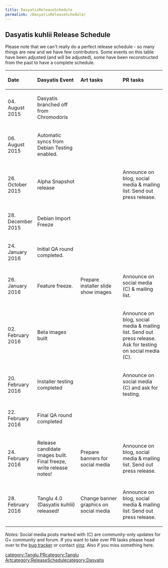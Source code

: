 ```yaml
---
title: DasyatisReleaseSchedule
permalink: /DasyatisReleaseSchedule/
---
```


Dasyatis kuhlii Release Schedule
--------------------------------

Please note that we can't really do a perfect release schedule - so many things are new and we have few contributors. Some events on this table have been adjusted (and will be adjusted), some have been reconstructed from the past to have a complete schedule.

<table>
<colgroup>
<col width="15%" />
<col width="28%" />
<col width="28%" />
<col width="28%" />
</colgroup>
<thead>
<tr class="header">
<th align="left"><p>Date</p></th>
<th align="left"><p>Dasyatis Event</p></th>
<th align="left"><p>Art tasks</p></th>
<th align="left"><p>PR tasks</p></th>
</tr>
</thead>
<tbody>
<tr class="odd">
<td align="left"><p>04. August 2015</p></td>
<td align="left"><p>Dasyatis branched off from Chromodoris</p></td>
<td align="left"></td>
<td align="left"></td>
</tr>
<tr class="even">
<td align="left"><p>06. August 2015</p></td>
<td align="left"><p>Automatic syncs from Debian Testing enabled.</p></td>
<td align="left"></td>
<td align="left"></td>
</tr>
<tr class="odd">
<td align="left"><p>26. October 2015</p></td>
<td align="left"><p>Alpha Snapshot release</p></td>
<td align="left"></td>
<td align="left"><p>Announce on blog, social media &amp; mailing list. Send out press release.</p></td>
</tr>
<tr class="even">
<td align="left"><p>28. December 2015</p></td>
<td align="left"><p>Debian Import Freeze</p></td>
<td align="left"></td>
<td align="left"></td>
</tr>
<tr class="odd">
<td align="left"><p>24. January 2016</p></td>
<td align="left"><p>Initial QA round completed.</p></td>
<td align="left"></td>
<td align="left"></td>
</tr>
<tr class="even">
<td align="left"><p>26. January 2016</p></td>
<td align="left"><p>Feature freeze.</p></td>
<td align="left"><p>Prepare installer slide show images</p></td>
<td align="left"><p>Announce on social media (C) &amp; mailing list.</p></td>
</tr>
<tr class="odd">
<td align="left"><p>02. February 2016</p></td>
<td align="left"><p>Beta images built</p></td>
<td align="left"></td>
<td align="left"><p>Announce on blog, social media &amp; mailing list. Send out press release. Ask for testing on social media (C).</p></td>
</tr>
<tr class="even">
<td align="left"><p>20. February 2016</p></td>
<td align="left"><p>Installer testing completed</p></td>
<td align="left"></td>
<td align="left"><p>Announce on social media (C) and ask for testing.</p></td>
</tr>
<tr class="odd">
<td align="left"><p>22. February 2016</p></td>
<td align="left"><p>Final QA round completed</p></td>
<td align="left"></td>
<td align="left"></td>
</tr>
<tr class="even">
<td align="left"><p>24. February 2016</p></td>
<td align="left"><p>Release candidate images built. Final freeze, write release notes!</p></td>
<td align="left"><p>Prepare banners for social media</p></td>
<td align="left"><p>Announce on blog, social media &amp; mailing list. Send out press release.</p></td>
</tr>
<tr class="odd">
<td align="left"><p>28. February 2016</p></td>
<td align="left"><p>Tanglu 4.0 (Dasyatis kuhlii) released!</p></td>
<td align="left"><p>Change banner graphics on social media</p></td>
<td align="left"><p>Announce on blog, social media &amp; mailing list. Send out press release.</p></td>
</tr>
</tbody>
</table>

*Notes:*
Social media posts marked with (C) are community-only updates for G+ community and forum. If you want to take over PR tasks please head over to the [bug tracker](https://tracker.tanglu.org/maniphest/query/PVBONqqPxA_0/#R) or contact [vinz](/user:vinzv "wikilink"). Also if you miss something here.

[category:Tanglu PR](/category:Tanglu_PR "wikilink")[category:Tanglu Art](/category:Tanglu_Art "wikilink")[category:ReleaseSchedule](/category:ReleaseSchedule "wikilink")[category:Dasyatis](/category:Dasyatis "wikilink")